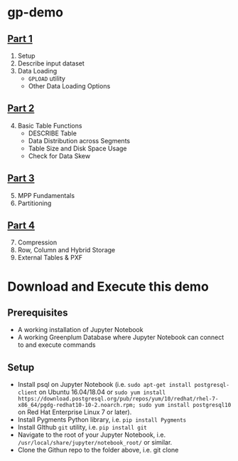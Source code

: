 # gp-demo

## [Part 1](GP-demo-1.ipynb)
1. Setup 
2. Describe input dataset 
3. Data Loading 
   - `GPLOAD` utility 
   - Other Data Loading Options

## [Part 2](GP-demo-2.ipynb)
4. Basic Table Functions 
   - DESCRIBE Table 
   - Data Distribution across Segments 
   - Table Size and Disk Space Usage 
   - Check for Data Skew 

## [Part 3](GP-demo-3.ipynb)
5. MPP Fundamentals 
6. Partitioning 

## [Part 4](GP-demo-4.ipynb)
7. Compression 
8. Row, Column and Hybrid Storage 
9. External Tables & PXF 


# Download and Execute this demo

## Prerequisites
- A working installation of Jupyter Notebook
- A working Greenplum Database where Jupyter Notebook can connect to and execute commands

## Setup
- Install psql on Jupyter Notebook (i.e. `sudo apt-get install postgresql-client` on Ubuntu 16.04/18.04 or `sudo yum install https://download.postgresql.org/pub/repos/yum/10/redhat/rhel-7-x86_64/pgdg-redhat10-10-2.noarch.rpm; sudo yum install postgresql10` on Red Hat Enterprise Linux 7 or later).
- Install Pygments Python library, i.e. `pip install Pygments`
- Install GIthub `git` utility, i.e. `pip install git`
- Navigate to the root of your Jupyter Notebook, i.e. `/usr/local/share/jupyter/notebook_root/` or similar.
- Clone the Githun repo to the folder above, i.e. git clone
